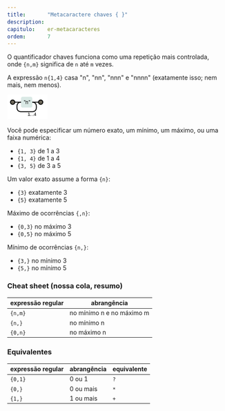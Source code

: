 ```yaml
---
title:       "Metacaractere chaves { }"
description: 
capitulo:    er-metacaracteres
ordem:       7
---
```


O quantificador chaves funciona como uma repetição mais controlada, onde `{n,m}` significa de `n` até `m` vezes.

A expressão `n{1,4}` casa "n", "nn", "nnn" e "nnnn" (exatamente isso; nem mais, nem menos).

![Figura ilustrando o metacaractere chaves](../metacaractere-chaves/regex-n14.png "Expresão regular: metacaractere chaves")

Você pode especificar um número exato, um mínimo, um máximo, ou uma faixa numérica:

- `{1, 3}` de 1 a 3
- `{1, 4}` de 1 a 4
- `{3, 5}` de 3 a 5

Um valor exato assume a forma `{n}`:

- `{3}` exatamente 3
- `{5}` exatamente 5

Máximo de ocorrências `{,n}`:

- `{0,3}` no máximo 3
- `{0,5}` no máximo 5

Mínimo de ocorrências `{n,}`:

- `{3,}` no mínimo 3
- `{5,}` no mínimo 5


### Cheat sheet (nossa cola, resumo)

<table>
    <thead>
        <tr>
            <th>expressão regular</th>
            <th>abrangência</th>
        </tr>
    </thead>
    <tbody>
        <tr>
            <td><code>{n,m}</code></td>
            <td>no mínimo n e no máximo m</td>
        </tr>
        <tr>
            <td><code>{n,}</code></td>
            <td>no mínimo n</td>
        </tr>
        <tr>
            <td><code>{0,n}</code></td>
            <td>no máximo n</td>
        </tr>
    </tbody>
</table>


### Equivalentes

<table>
    <thead>
        <tr>
            <th>expressão regular</th>
            <th>abrangência</th>
            <th>equivalente</th>
        </tr>
    </thead>
    <tbody>
        <tr>
            <td><code>{0,1}</code></td>
            <td>0 ou 1</td>
            <td><code>?</code></td>
        </tr>
        <tr>
            <td><code>{0,}</code></td>
            <td>0 ou mais</td>
            <td><code>*</code></td>
        </tr>
        <tr>
            <td><code>{1,}</code></td>
            <td>1 ou mais</td>
            <td><code>+</code></td>
        </tr>
    </tbody>
</table>